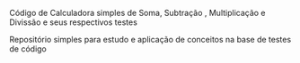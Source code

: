 Código de Calculadora simples de Soma, Subtração , Multiplicação e Divissão e seus respectivos testes

Repositório simples para estudo e aplicação de conceitos na base de testes de código

